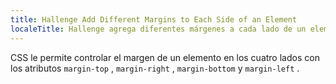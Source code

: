 ```yaml
---
title: Hallenge Add Different Margins to Each Side of an Element
localeTitle: Hallenge agrega diferentes márgenes a cada lado de un elemento
---
```

CSS le permite controlar el margen de un elemento en los cuatro lados con los atributos `margin-top` , `margin-right` , `margin-bottom` y `margin-left` .